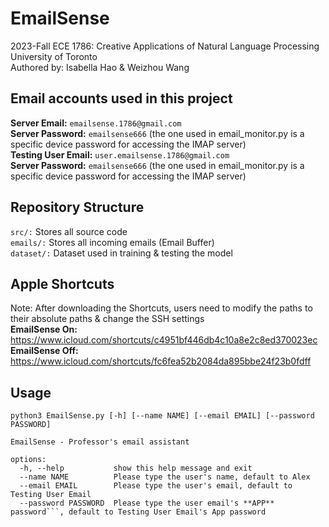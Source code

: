 # EmailSense
2023-Fall ECE 1786: Creative Applications of Natural Language Processing <br/>
University of Toronto <br/>
Authored by: Isabella Hao & Weizhou Wang <br/>

## Email accounts used in this project
**Server Email:** ```emailsense.1786@gmail.com```<br/>
**Server Password:** ```emailsense666``` (the one used in email_monitor.py is a specific device password for accessing the IMAP server)<br/>
**Testing User Email:** ```user.emailsense.1786@gmail.com```<br/>
**Server Password:** ```emailsense666``` (the one used in email_monitor.py is a specific device password for accessing the IMAP server)<br/>

## Repository Structure
```src/:``` Stores all source code<br/>
```emails/:``` Stores all incoming emails (Email Buffer)<br/>
```dataset/:``` Dataset used in training & testing the model<br/>

## Apple Shortcuts
Note: After downloading the Shortcuts, users need to modify the paths to their absolute paths & change the SSH settings <br/>
**EmailSense On:** https://www.icloud.com/shortcuts/c4951bf446db4c10a8e2c8ed370023ec <br/>
**EmailSense Off:** https://www.icloud.com/shortcuts/fc6fea52b2084da895bbe24f23b0fdff <br/>

## Usage
```
python3 EmailSense.py [-h] [--name NAME] [--email EMAIL] [--password PASSWORD]

EmailSense - Professor's email assistant

options:
  -h, --help           show this help message and exit
  --name NAME          Please type the user's name, default to Alex
  --email EMAIL        Please type the user's email, default to Testing User Email
  --password PASSWORD  Please type the user email's **APP** password```, default to Testing User Email's App password

